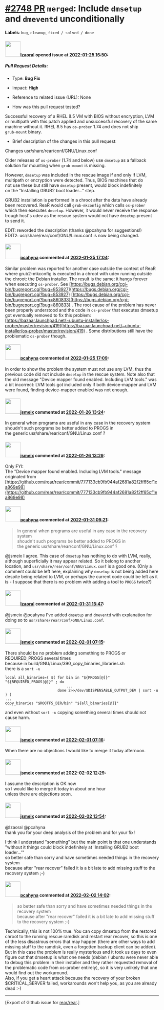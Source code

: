 [\#2748 PR](https://github.com/rear/rear/pull/2748) `merged`: Include `dmsetup` and `dmeventd` unconditionally
==============================================================================================================

**Labels**: `bug`, `cleanup`, `fixed / solved / done`

#### <img src="https://avatars.githubusercontent.com/u/48823770?v=4" width="50">[lzaoral](https://github.com/lzaoral) opened issue at [2022-01-25 16:50](https://github.com/rear/rear/pull/2748):

##### Pull Request Details:

-   Type: **Bug Fix**

-   Impact: **High**

-   Reference to related issue (URL): None

-   How was this pull request tested?

Successful recovery of a RHEL 8.5 VM with BIOS without encryption, LVM  
or multipath with this patch applied and unsuccessful recovery of the
same  
machine without it. RHEL 8.5 has `os-prober` 1.74 and does not ship  
`grub-mount` binary.

-   Brief description of the changes in this pull request:

Changes usr/share/rear/conf/GNU/Linux.conf

Older releases of `os-prober` (1.74 and below) use `dmsetup` as a
fallback  
solution for mounting when `grub-mount` is missing.

However, `dmsetup` was included in the rescue image if and only if
LVM,  
multipath or encryption were detected. Thus, BIOS machines that do  
not use these but still have `dmsetup` present, would block
indefinitely  
on the "Installing GRUB2 boot loader..." step.

GRUB2 installation is performed in a chroot after the data have
already  
been recovered. ReaR would call `grub-mkconfig` which calls
`os-prober`  
which then executes `dmsetup`. However, it would never receive the
response  
trough host's udev as the rescue system would not have `dmsetup`
present  
to send it.

EDIT: reworded the description (thanks @pcahyna for suggestions!)  
EDIT2: usr/share/rear/conf/GNU/Linux.conf is now being changed.

#### <img src="https://avatars.githubusercontent.com/u/26300485?u=9105d243bc9f7ade463a3e52e8dd13fa67837158&v=4" width="50">[pcahyna](https://github.com/pcahyna) commented at [2022-01-25 17:04](https://github.com/rear/rear/pull/2748#issuecomment-1021410869):

Similar problem was reported for another case outside the context of
ReaR where grub2-mkconfig is executed in a chroot with udev running
outside the chroot: the Debian installer. The result is the same: it
hangs forever when executing `os-prober`. See
[https://bugs.debian.org/cgi-bin/bugreport.cgi?bug=853927](https://bugs.debian.org/cgi-bin/bugreport.cgi?bug=853927)
[https://bugs.debian.org/cgi-bin/bugreport.cgi?bug=860833](https://bugs.debian.org/cgi-bin/bugreport.cgi?bug=860833)
. The root cause of the problem has never been properly understood and
the code in `os-prober` that executes dmsetup got eventually removed to
fix this problem:
[https://bazaar.launchpad.net/~ubuntu-installer/os-prober/master/revision/419](https://bazaar.launchpad.net/~ubuntu-installer/os-prober/master/revision/419)
. Some distributions still have the problematic `os-prober` though.

#### <img src="https://avatars.githubusercontent.com/u/26300485?u=9105d243bc9f7ade463a3e52e8dd13fa67837158&v=4" width="50">[pcahyna](https://github.com/pcahyna) commented at [2022-01-25 17:09](https://github.com/rear/rear/pull/2748#issuecomment-1021415057):

In order to show the problem the system must not use any LVM, thus the
previous code did not include `dmsetup` in the rescue system. Note also
that the old message "Device mapper found enabled. Including LVM tools."
was a bit incorrect: LVM tools got included only if both device-mapper
and LVM were found, finding device-mapper enabled was not enough.

#### <img src="https://avatars.githubusercontent.com/u/1788608?u=925fc54e2ce01551392622446ece427f51e2f0ce&v=4" width="50">[jsmeix](https://github.com/jsmeix) commented at [2022-01-26 13:24](https://github.com/rear/rear/pull/2748#issuecomment-1022194404):

In general when programs are useful in any case in the recovery system  
shoudn't such programs be better added to PROGS in  
the generic usr/share/rear/conf/GNU/Linux.conf ?

#### <img src="https://avatars.githubusercontent.com/u/1788608?u=925fc54e2ce01551392622446ece427f51e2f0ce&v=4" width="50">[jsmeix](https://github.com/jsmeix) commented at [2022-01-26 13:29](https://github.com/rear/rear/pull/2748#issuecomment-1022198595):

Only FYI:  
The "Device mapper found enabled. Including LVM tools." message
originated from  
[https://github.com/rear/rear/commit/777133cb9fb944af2681a82f2ff65cf1ea869e98](https://github.com/rear/rear/commit/777133cb9fb944af2681a82f2ff65cf1ea869e98)

#### <img src="https://avatars.githubusercontent.com/u/26300485?u=9105d243bc9f7ade463a3e52e8dd13fa67837158&v=4" width="50">[pcahyna](https://github.com/pcahyna) commented at [2022-01-31 09:21](https://github.com/rear/rear/pull/2748#issuecomment-1025531137):

> In general when programs are useful in any case in the recovery
> system  
> shoudn't such programs be better added to PROGS in  
> the generic usr/share/rear/conf/GNU/Linux.conf ?

@jsmeix I agree. This case of `dmsetup` has nothing to do with LVM,
really, although superficially it may appear related. So it belong to
another location, and `usr/share/rear/conf/GNU/Linux.conf` is a good
one. (Only a comment could be left here, explaining why `dmsetup` is not
being added here despite being related to LVM, or perhaps the current
code could be left as it is - I suppose that there is no problem with
adding a tool to `PROGS` twice?)

#### <img src="https://avatars.githubusercontent.com/u/48823770?v=4" width="50">[lzaoral](https://github.com/lzaoral) commented at [2022-01-31 15:47](https://github.com/rear/rear/pull/2748#issuecomment-1025922413):

@jsmeix @pcahyna I've added `dmsetup` and `dmeventd` with explanation
for doing so to `usr/share/rear/conf/GNU/Linux.conf`.

#### <img src="https://avatars.githubusercontent.com/u/1788608?u=925fc54e2ce01551392622446ece427f51e2f0ce&v=4" width="50">[jsmeix](https://github.com/jsmeix) commented at [2022-02-01 07:15](https://github.com/rear/rear/pull/2748#issuecomment-1026540266):

There should be no problem adding something to PROGS or REQUIRED\_PROGS
several times  
because in build/GNU/Linux/390\_copy\_binaries\_libraries.sh  
there is a `sort -u`

    local all_binaries=( $( for bin in "${PROGS[@]}" "${REQUIRED_PROGS[@]}" ; do
                                ...
                            done 2>>/dev/$DISPENSABLE_OUTPUT_DEV | sort -u ) )
    ...
    copy_binaries "$ROOTFS_DIR/bin" "${all_binaries[@]}"

and even without `sort -u` copying something several times should not
cause harm.

#### <img src="https://avatars.githubusercontent.com/u/1788608?u=925fc54e2ce01551392622446ece427f51e2f0ce&v=4" width="50">[jsmeix](https://github.com/jsmeix) commented at [2022-02-01 07:16](https://github.com/rear/rear/pull/2748#issuecomment-1026540874):

When there are no objections I would like to merge it today afternoon.

#### <img src="https://avatars.githubusercontent.com/u/1788608?u=925fc54e2ce01551392622446ece427f51e2f0ce&v=4" width="50">[jsmeix](https://github.com/jsmeix) commented at [2022-02-02 12:29](https://github.com/rear/rear/pull/2748#issuecomment-1027894010):

I assume the description is OK now  
so I would like to merge it today in about one hour  
unless there are objections soon.

#### <img src="https://avatars.githubusercontent.com/u/1788608?u=925fc54e2ce01551392622446ece427f51e2f0ce&v=4" width="50">[jsmeix](https://github.com/jsmeix) commented at [2022-02-02 13:54](https://github.com/rear/rear/pull/2748#issuecomment-1027963360):

@lzaoral @pcahyna  
thank you for your deep analysis of the problem and for your fix!

I think I understand "something" but the main point is that one
understands  
"without it things could block indefinitely at 'Installing GRUB2 boot
loader...'"  
so better safe than sorry and have sometimes needed things in the
recovery system  
because after "rear recover" failed it is a bit late to add missing
stuff to the recovery system ;-)

#### <img src="https://avatars.githubusercontent.com/u/26300485?u=9105d243bc9f7ade463a3e52e8dd13fa67837158&v=4" width="50">[pcahyna](https://github.com/pcahyna) commented at [2022-02-02 14:02](https://github.com/rear/rear/pull/2748#issuecomment-1027970904):

> so better safe than sorry and have sometimes needed things in the
> recovery system  
> because after "rear recover" failed it is a bit late to add missing
> stuff to the recovery system ;-)

Technically, this is not 100% true. You can copy dmsetup from the
restored chroot to the running rescue ramdisk and restart rear recover,
so this is one of the less disastrous errors that may happen (there are
other ways to add missing stuff to the ramdisk, even a forgotten backup
client can be added). But in this case the problem is really mysterious
and it took us days to even figure out that dmsetup is what one needs
(debian / ubuntu were never able to debug this problem in their
installer and they rather requested removal of the problematic code from
os-prober entirely), so it is very unlikely that one would find out the
workaround.  
Also, if you get a heart attack because the recovery of your broken
$CRITICAL\_SERVER failed, workarounds won't help you, as you are already
dead :-)

------------------------------------------------------------------------

\[Export of Github issue for
[rear/rear](https://github.com/rear/rear).\]
